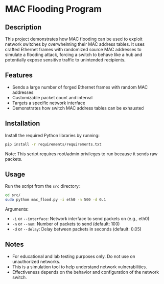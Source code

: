 # MAC Flooding Program

## Description
This project demonstrates how MAC flooding can be used to exploit network switches by overwhelming their MAC address tables. It uses crafted Ethernet frames with randomized source MAC addresses to simulate a flooding attack, forcing a switch to behave like a hub and potentially expose sensitive traffic to unintended recipients.

## Features
- Sends a large number of forged Ethernet frames with random MAC addresses
- Customizable packet count and interval
- Targets a specific network interface
- Demonstrates how switch MAC address tables can be exhausted

## Installation
Install the required Python libraries by running:

```bash
pip install -r requirements/requirements.txt
```

Note: This script requires root/admin privileges to run because it sends raw packets.

## Usage

Run the script from the `src` directory:

```bash
cd src/
sudo python mac_flood.py -i eth0 -n 500 -d 0.1
```

Arguments:
- `-i` or `--interface`: Network interface to send packets on (e.g., eth0)
- `-n` or `--num`: Number of packets to send (default: 100)
- `-d` or `--delay`: Delay between packets in seconds (default: 0.05)

## Notes
- For educational and lab testing purposes only. Do not use on unauthorized networks.
- This is a simulation tool to help understand network vulnerabilities.
- Effectiveness depends on the behavior and configuration of the network switch.
